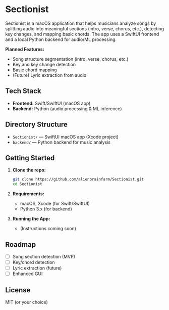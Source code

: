 # Sectionist

Sectionist is a macOS application that helps musicians analyze songs by splitting audio into meaningful sections (intro, verse, chorus, etc.), detecting key changes, and mapping basic chords. The app uses a SwiftUI frontend and a local Python backend for audio/ML processing.

**Planned Features:**
- Song structure segmentation (intro, verse, chorus, etc.)
- Key and key change detection
- Basic chord mapping
- (Future) Lyric extraction from audio

## Tech Stack

- **Frontend:** Swift/SwiftUI (macOS app)
- **Backend:** Python (audio processing & ML inference)

## Directory Structure

- `Sectionist/` — SwiftUI macOS app (Xcode project)
- `backend/` — Python backend for music analysis

## Getting Started

1. **Clone the repo:**
   ```sh
   git clone https://github.com/alienbrainfarm/Sectionist.git
   cd Sectionist
   ```
2. **Requirements:**
   - macOS, Xcode (for Swift/SwiftUI)
   - Python 3.x (for backend)

3. **Running the App:**
   - (Instructions coming soon)

## Roadmap
- [ ] Song section detection (MVP)
- [ ] Key/chord detection
- [ ] Lyric extraction (future)
- [ ] Enhanced GUI

## License

MIT (or your choice)

